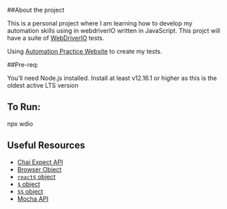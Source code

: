 ##About the project

This is a personal project where I am learning how to develop my automation skills using in webdriverIO written in JavaScript.
This projct will have a suite of [WebDriverIO](https://webdriver.io/) tests. 

Using [Automation Practice Website](http://automationpractice.com/index.php/) to create my tests.

##Pre-req:

You’ll need Node.js installed.
Install at least v12.16.1 or higher as this is the oldest active LTS version

## To Run:

npx wdio


## Useful Resources

* [Chai Expect API](https://www.chaijs.com/api/bdd/)
* [Browser Object](https://webdriver.io/docs/browserobject.html)
* [`react$` object](https://webdriver.io/docs/api/browser/react$.html)
* [`$` object](https://webdriver.io/docs/api/browser/$.html)
* [`$$` object](https://webdriver.io/docs/api/browser/$$.html)
* [Mocha API](https://mochajs.org/api/)
